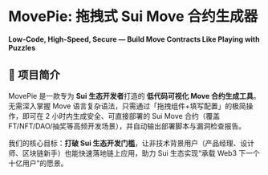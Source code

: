 # MovePie: 拖拽式 Sui Move 合约生成器  
**Low-Code, High-Speed, Secure — Build Move Contracts Like Playing with Puzzles**  


## 🌟 项目简介  
MovePie 是一款专为 **Sui 生态开发者**打造的 **低代码可视化 Move 合约生成工具**。无需深入掌握 Move 语言复杂语法，只需通过「拖拽组件+填写配置」的极简操作，即可在 2 小时内生成安全、可直接部署的 Sui Move 合约（覆盖 FT/NFT/DAO/抽奖等高频开发场景），并自动输出部署脚本与漏洞检查报告。  

我们的核心目标：**打破 Sui 生态开发门槛**，让非技术背景用户（产品经理、设计师、区块链新手）也能快速落地链上应用，助力 Sui 生态实现“承载 Web3 下一个十亿用户”的愿景。  